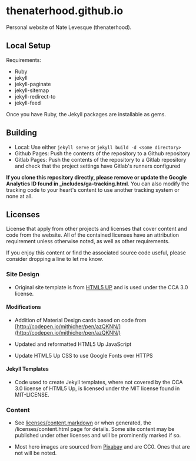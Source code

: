thenaterhood.github.io
======================

Personal website of Nate Levesque (thenaterhood).

Local Setup
----------------------
Requirements:

* Ruby
* jekyll
* jekyll-paginate
* jekyll-sitemap
* jekyll-redirect-to
* jekyll-feed

Once you have Ruby, the Jekyll packages are installable as gems.

Building
----------------------
* Local: Use either `jekyll serve` or `jekyll build -d <some directory>`
* Github Pages: Push the contents of the repository to a Github repository
* Gitlab Pages: Push the contents of the repository to a Gitlab repository and
check that the project settings have Gitlab's runners configured

**If you clone this repository directly, please remove or update the Google
Analytics ID found in _includes/ga-tracking.html**. You can also modify the
tracking code to your heart's content to use another tracking system or none
at all.

Licenses
----------------------
License that apply from other projects and licenses that cover content and
code from the website. All of the contained licenses have an attribution
requirement unless otherwise noted, as well as other requirements.

If you enjoy this content or find the associated source code useful, please
consider dropping a line to let me know.

### Site Design

* Original site template is from [HTML5 UP](http://html5up.net) and is used
under the CCA 3.0 license.

#### Modifications
* Addition of Material Design cards based on code from
[http://codepen.io/mithicher/pen/azQKNN/](http://codepen.io/mithicher/pen/azQKNN/)

* Updated and reformatted HTML5 Up JavaScript
* Update HTML5 Up CSS to use Google Fonts over HTTPS

#### Jekyll Templates

* Code used to create Jekyll templates, where not covered by the CCA 3.0
license of HTML5 Up, is licensed under the MIT license found in MIT-LICENSE.

### Content

* See [licenses/content.markdown](licenses/content.markdown) or when generated,
the /licenses/content.html page for details. Some site content may be published
under other licenses and will be prominently marked if so.

* Most hero images are sourced from [Pixabay](http://pixabay.com) and are CC0. Ones
that are not will be noted.

